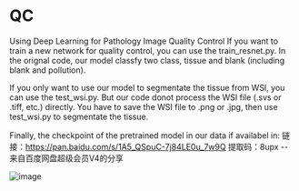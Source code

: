 # QC
Using Deep Learning for Pathology Image Quality Control
If you want to train a new network for quality control, you can use the train_resnet.py.
In the orignal code, our model classfy two class, tissue and blank (including blank and pollution).

If you only want to use our model to segmentate the tissue from WSI, you can use the test_wsi.py. But our code donot process the 
WSI file (.svs or .tiff, etc.) directly. You have to save the WSI file to .png or .jpg, then use test_wsi.py to segmentate the tissue.

Finally, the checkpoint of the pretrained model in our data if availabel in:
链接：https://pan.baidu.com/s/1A5_QSpuC-7j84LE0u_7w9Q 
提取码：8upx 
--来自百度网盘超级会员V4的分享

![image](https://github.com/Bingchao-Zhao/QC/tree/master/1652775945(1).jpg)
